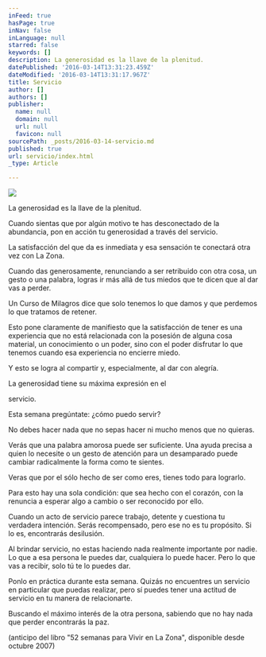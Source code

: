 ```yaml
---
inFeed: true
hasPage: true
inNav: false
inLanguage: null
starred: false
keywords: []
description: La generosidad es la llave de la plenitud.
datePublished: '2016-03-14T13:31:23.459Z'
dateModified: '2016-03-14T13:31:17.967Z'
title: Servicio
author: []
authors: []
publisher:
  name: null
  domain: null
  url: null
  favicon: null
sourcePath: _posts/2016-03-14-servicio.md
published: true
url: servicio/index.html
_type: Article

---
```

![](https://the-grid-user-content.s3-us-west-2.amazonaws.com/3163e2f2-2b6d-4c22-b221-add19d20ceff.jpg)

La generosidad es la llave de la plenitud.

Cuando sientas que por algún motivo te has desconectado de la abundancia, pon en acción tu generosidad a través del servicio.

La satisfacción del que da es inmediata y esa sensación te conectará otra vez con La Zona.

Cuando das generosamente, renunciando a ser retribuido con otra cosa, un gesto o una palabra, logras ir más allá de tus miedos que te dicen que al dar vas a perder.

Un Curso de Milagros dice que solo tenemos lo que damos y que perdemos lo que tratamos de retener.

Esto pone claramente de manifiesto que la satisfacción de tener es una experiencia que no está relacionada con la posesión de alguna cosa material, un conocimiento o un poder, sino con el poder disfrutar lo que tenemos cuando esa experiencia no encierre miedo.

Y esto se logra al compartir y, especialmente, al dar con alegría.

La generosidad tiene su máxima expresión en el

servicio.

Esta semana pregúntate: ¿cómo puedo servir?

No debes hacer nada que no sepas hacer ni mucho menos que no quieras.

Verás que una palabra amorosa puede ser suficiente. Una ayuda precisa a quien lo necesite o un gesto de atención para un desamparado puede cambiar radicalmente la forma como te sientes.

Veras que por el sólo hecho de ser como eres, tienes todo para lograrlo.

Para esto hay una sola condición: que sea hecho con el corazón, con la renuncia a esperar algo a cambio o ser reconocido por ello.

Cuando un acto de servicio parece trabajo, detente y cuestiona tu verdadera intención. Serás recompensado, pero ese no es tu propósito. Si lo es, encontrarás desilusión.

Al brindar servicio, no estas haciendo nada realmente importante por nadie. Lo que a esa persona le puedes dar, cualquiera lo puede hacer. Pero lo que vas a recibir, solo tú te lo puedes dar.

Ponlo en práctica durante esta semana. Quizás no encuentres un servicio en particular que puedas realizar, pero sí puedes tener una actitud de servicio en tu manera de relacionarte.

Buscando el máximo interés de la otra persona, sabiendo que no hay nada que perder encontrarás la paz.

(anticipo del libro "52 semanas para Vivir en La Zona", disponible desde octubre 2007)